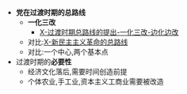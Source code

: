- **党在过渡时期的总路线**
	- **一化三改**
		- [X-过渡时期总路线的提出-一化三改-边化边改](X-过渡时期总路线的提出-一化三改-边化边改.md)
	- 对比:[X-新民主主义革命的总路线](X-新民主主义革命的总路线.md)
	- 对比:一个中心,两个基本点
- 过渡时期的**必要性**
	- 经济文化落后,需要时间创造前提
	- 个体农业,手工业,资本主义工商业需要被改造
